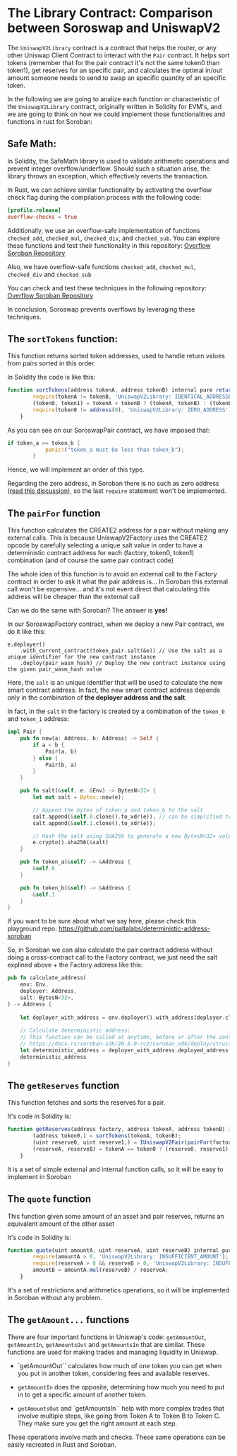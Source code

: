 # The Library Contract: Comparison between Soroswap and UniswapV2

The `UniswapV2Library` contract is a contract that helps the router, or any other Uniswap Client Contract to interact with the `Pair` contract. It helps sort tokens (remember that for the pair contract it's not the same token0 than token1), get reserves for an specific pair, and calculates the optimal in/out amount someone needs to send to swap an specific quantity of an specific token.

In the following we are going to analize each function or characteristic of the `UniswapV2Library` contract, originally written in Solidity for EVM's, and we are going to think on how we could implement those functionalities and functions in rust for Soroban:

## Safe Math:

In Solidity, the SafeMath library is used to validate arithmetic operations and prevent integer overflow/underflow. Should such a situation arise, the library throws an exception, which effectively reverts the transaction.

In Rust, we can achieve similar functionality by activating the overflow check flag during the compilation process with the following code:

```toml
[profile.release]
overflow-checks = true

```

Additionally, we use an overflow-safe implementation of functions `checked_add`, `checked_mul`, `checked_div`, and `checked_sub`. You can explore these functions and test their functionality in this repository:  [Overflow Soroban Repository](https://github.com/esteblock/overflow-soroban/)

Also, we have overflow-safe functions `checked_add`, `checked_mul`, `checked_div` and `checked_sub`

You can check and test these techniques in the following repository: [Overflow Soroban Repository](https://github.com/esteblock/overflow-soroban/)

In conclusion, Soroswap prevents overflows by leveraging these techniques.

## The `sortTokens` function:

This function returns sorted token addresses, used to handle return values from pairs sorted in this  order.

In Solidity the code is like this:
```javascript
function sortTokens(address tokenA, address tokenB) internal pure returns (address token0, address token1) {
        require(tokenA != tokenB, 'UniswapV2Library: IDENTICAL_ADDRESSES');
        (token0, token1) = tokenA < tokenB ? (tokenA, tokenB) : (tokenB, tokenA);
        require(token0 != address(0), 'UniswapV2Library: ZERO_ADDRESS');
    }
```
As you can see on our SoroswapPair contract, we have imposed that:
```rust
if token_a >= token_b {
            panic!("token_a must be less than token_b");
        }
```
Hence, we will implement an order of this type.

Regarding the zero address, in Soroban there is no such as zero address ([read this discussion](https://discord.com/channels/897514728459468821/1077831317175144528/1077831317175144528)), so the last `require` statement won't be implemented.

## The `pairFor` function
This function calculates the CREATE2 address for a pair without making any external calls. This is because UniswapV2Factory uses the CREATE2 opcode by carefully selecting a unique salt value in order to have a deterministic contract address for each (factory, token0, token1) combination (and of course the same pair contract code)

The whole idea of this function is to avoid an external call to the Factory contract in order to ask it what the pair address is... In Soroban this external call won't be expensive... and it's not event direct that calculating this address will be cheaper than the external call

Can we do the same with Soroban? The answer is **yes!**

In our SoroswapFactory contract, when we deploy a new Pair contract, we do it like this:

```
e.deployer()
    .with_current_contract(token_pair.salt(&e)) // Use the salt as a unique identifier for the new contract instance
    .deploy(pair_wasm_hash) // Deploy the new contract instance using the given pair_wasm_hash value
```

Here, the `salt` is an unique identifier that will be used to calculate the new smart contract address. In fact, the new smart contract address depends only in the combination of **the deployer address and the salt**.

In fact, in the `salt` in the factory is created by a combination of the `token_0` and `token_1` address:

```rust
impl Pair {
    pub fn new(a: Address, b: Address) -> Self {
        if a < b {
            Pair(a, b)
        } else {
            Pair(b, a)
        }
    }

    pub fn salt(&self, e: &Env) -> BytesN<32> {
        let mut salt = Bytes::new(e);

        // Append the bytes of token_a and token_b to the salt
        salt.append(&self.0.clone().to_xdr(e)); // can be simplified to salt.append(&self.clone().to_xdr(e)); but changes the hash
        salt.append(&self.1.clone().to_xdr(e));

        // Hash the salt using SHA256 to generate a new BytesN<32> value
        e.crypto().sha256(&salt)
    }

    pub fn token_a(&self) -> &Address {
        &self.0
    }

    pub fn token_b(&self) -> &Address {
        &self.1
    }
}
```

If you want to be sure about what we say here, please check this playground repo: https://github.com/paltalabs/deterministic-address-soroban

So, in Soroban we can also calculate the pair contract address without doing a cross-contract call to the Factory contract, we just need the salt explined above + the Factory address like this:

```rust
pub fn calculate_address(
    env: Env, 
    deployer: Address,
    salt: BytesN<32>,
) -> Address {
   
    let deployer_with_address = env.deployer().with_address(deployer.clone(), salt);
    
    // Calculate deterministic address:
    // This function can be called at anytime, before or after the contract is deployed, because contract addresses are deterministic.
    // https://docs.rs/soroban-sdk/20.0.0-rc2/soroban_sdk/deploy/struct.DeployerWithAddress.html#method.deployed_address
    let deterministic_address = deployer_with_address.deployed_address();
    deterministic_address
}
```

## The `getReserves` function
This function fetches and sorts the reserves for a pair. 

It's code in Solidity is:
```javascript
function getReserves(address factory, address tokenA, address tokenB) internal view returns (uint reserveA, uint reserveB) {
        (address token0,) = sortTokens(tokenA, tokenB);
        (uint reserve0, uint reserve1,) = IUniswapV2Pair(pairFor(factory, tokenA, tokenB)).getReserves();
        (reserveA, reserveB) = tokenA == token0 ? (reserve0, reserve1) : (reserve1, reserve0);
    }
```

It is a set of simple external and internal function calls, so it will be easy to implement in Soroban


## The `quote` function
This function given some amount of an asset and pair reserves, returns an equivalent amount of the 
other asset

It's code in Solidity is: 

```javascript
function quote(uint amountA, uint reserveA, uint reserveB) internal pure returns (uint amountB) {
        require(amountA > 0, 'UniswapV2Library: INSUFFICIENT_AMOUNT');
        require(reserveA > 0 && reserveB > 0, 'UniswapV2Library: INSUFFICIENT_LIQUIDITY');
        amountB = amountA.mul(reserveB) / reserveA;
    }
```

It's a set of restrictions and arithmetics operations, so it will be implemented in Soroban without any problem.


## The `getAmount...` functions
There are four important functions in Uniswap's code: `getAmountOut`, `getAmountIn`, `getAmountsOut` and `getAmountsIn` that are similar. These functions are used for making trades and managing liquidity in Uniswap.

- `getAmountOut`` calculates how much of one token you can get when you put in another token, considering fees and available reserves.

- `getAmountIn` does the opposite, determining how much you need to put in to get a specific amount of another token.

- `getAmountsOut` and `getAmountsIn`` help with more complex trades that involve multiple steps, like going from Token A to Token B to Token C. They make sure you get the right amount at each step.

These operations involve  math and checks. These same operations can be easily recreated in Rust and Soroban.